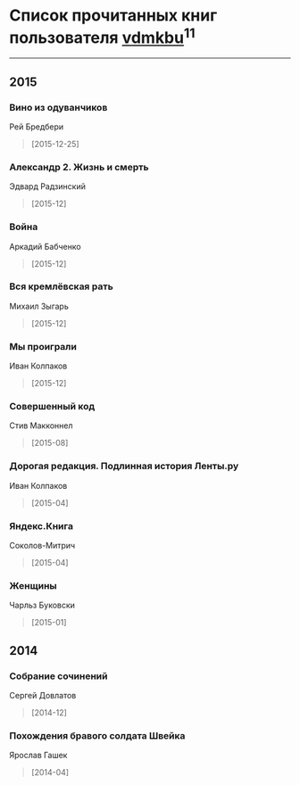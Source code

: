 # Список прочитанных книг пользователя [vdmkbu](http://vk.com/id11246604)<sup>11</sup>
---

## 2015

### Вино из одуванчиков
Рей Бредбери
> [2015-12-25] 


### Александр 2. Жизнь и смерть
Эдвард Радзинский
> [2015-12] 


### Война
Аркадий Бабченко
> [2015-12] 


### Вся кремлёвская рать
Михаил Зыгарь
> [2015-12] 


### Мы проиграли
Иван Колпаков
> [2015-12] 


### Совершенный код
Стив Макконнел
> [2015-08] 


### Дорогая редакция. Подлинная история Ленты.ру
Иван Колпаков
> [2015-04] 


### Яндекс.Книга
Соколов-Митрич
> [2015-04] 


### Женщины
Чарльз Буковски
> [2015-01] 



## 2014

### Собрание сочинений
Сергей Довлатов
> [2014-12] 


### Похождения бравого солдата Швейка
Ярослав Гашек
> [2014-04] 



